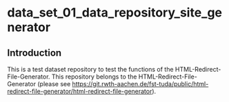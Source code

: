 # data_set_01_data_repository_site_generator

## Introduction
This is a test dataset repository to test the functions of the HTML-Redirect-File-Generator.
This repository belongs to the HTML-Redirect-File-Generator (please see https://git.rwth-aachen.de/fst-tuda/public/html-redirect-file-generator/html-redirect-file-generator).
